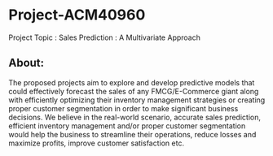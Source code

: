 # Project-ACM40960
Project Topic : Sales Prediction : A Multivariate Approach
## About:
The proposed projects aim to explore and develop predictive models that could effectively forecast the sales of any FMCG/E-Commerce giant along with efficiently optimizing their inventory management strategies or creating proper customer segmentation in order to make significant business decisions.  We believe in the real-world scenario, accurate sales prediction, efficient inventory management and/or proper customer segmentation would help the business to streamline their operations, reduce losses and maximize profits, improve customer satisfaction etc.
